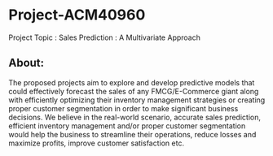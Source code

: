 # Project-ACM40960
Project Topic : Sales Prediction : A Multivariate Approach
## About:
The proposed projects aim to explore and develop predictive models that could effectively forecast the sales of any FMCG/E-Commerce giant along with efficiently optimizing their inventory management strategies or creating proper customer segmentation in order to make significant business decisions.  We believe in the real-world scenario, accurate sales prediction, efficient inventory management and/or proper customer segmentation would help the business to streamline their operations, reduce losses and maximize profits, improve customer satisfaction etc.
